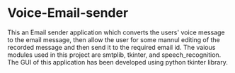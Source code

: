 # Voice-Email-sender
This an Email sender application which converts the users' voice message to the email message, then allow the user for some mannul editing of the recorded message and then send it to the required email id. The vaious modules used in this project are smtplib, tkinter, and speech_recognition. The GUI of this application has been developed using python tkinter library.
